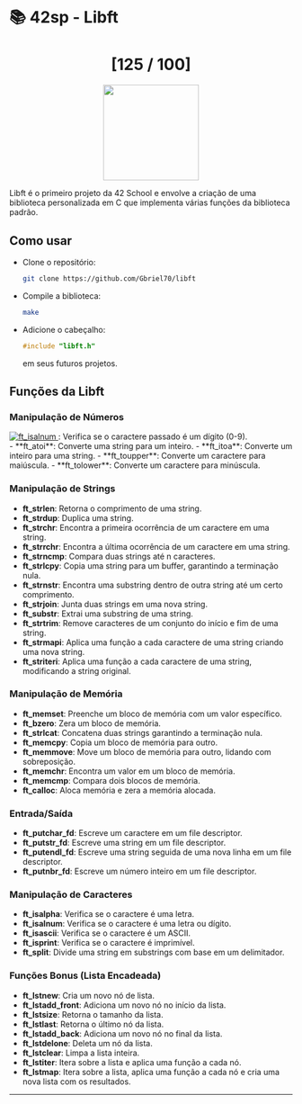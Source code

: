# 📚 42sp - Libft

<div align="center"><h1>[125 / 100]</h1></div>

<div align="center">
   <a href="https://github.com/Gbriel70/libft" target="_blank">
      <img height=170 src="https://github.com/byaliego/42-project-badges/blob/main/badges/libftm.png" hspace = "10">
   </a>
</div>

Libft é o primeiro projeto da 42 School e envolve a criação de uma biblioteca personalizada em C que implementa várias funções da biblioteca padrão.

## Como usar

- Clone o repositório:
  ```bash
  git clone https://github.com/Gbriel70/libft
  ```

- Compile a biblioteca:
  ```bash
  make
  ```

- Adicione o cabeçalho:
  ```c
  #include "libft.h"
  ```
  em seus futuros projetos.


## Funções da Libft

### Manipulação de Números
<div>
  <a href="https://github.com/Gbriel70/libft/ft_isalnum.c">
    <img src="https://img.shields.io/badge/LIBFT-ft__isalnum-skyblue?style=for-the-badge&logo=42" alt="ft_isalnum">
  </a>
  : Verifica se o caractere passado é um dígito (0-9).
</div>
- **ft_atoi**: Converte uma string para um inteiro.
- **ft_itoa**: Converte um inteiro para uma string.
- **ft_toupper**: Converte um caractere para maiúscula.
- **ft_tolower**: Converte um caractere para minúscula.

### Manipulação de Strings
- **ft_strlen**: Retorna o comprimento de uma string.
- **ft_strdup**: Duplica uma string.
- **ft_strchr**: Encontra a primeira ocorrência de um caractere em uma string.
- **ft_strrchr**: Encontra a última ocorrência de um caractere em uma string.
- **ft_strncmp**: Compara duas strings até n caracteres.
- **ft_strlcpy**: Copia uma string para um buffer, garantindo a terminação nula.
- **ft_strnstr**: Encontra uma substring dentro de outra string até um certo comprimento.
- **ft_strjoin**: Junta duas strings em uma nova string.
- **ft_substr**: Extrai uma substring de uma string.
- **ft_strtrim**: Remove caracteres de um conjunto do início e fim de uma string.
- **ft_strmapi**: Aplica uma função a cada caractere de uma string criando uma nova string.
- **ft_striteri**: Aplica uma função a cada caractere de uma string, modificando a string original.

### Manipulação de Memória
- **ft_memset**: Preenche um bloco de memória com um valor específico.
- **ft_bzero**: Zera um bloco de memória.
- **ft_strlcat**: Concatena duas strings garantindo a terminação nula.
- **ft_memcpy**: Copia um bloco de memória para outro.
- **ft_memmove**: Move um bloco de memória para outro, lidando com sobreposição.
- **ft_memchr**: Encontra um valor em um bloco de memória.
- **ft_memcmp**: Compara dois blocos de memória.
- **ft_calloc**: Aloca memória e zera a memória alocada.

### Entrada/Saída
- **ft_putchar_fd**: Escreve um caractere em um file descriptor.
- **ft_putstr_fd**: Escreve uma string em um file descriptor.
- **ft_putendl_fd**: Escreve uma string seguida de uma nova linha em um file descriptor.
- **ft_putnbr_fd**: Escreve um número inteiro em um file descriptor.

### Manipulação de Caracteres
- **ft_isalpha**: Verifica se o caractere é uma letra.
- **ft_isalnum**: Verifica se o caractere é uma letra ou dígito.
- **ft_isascii**: Verifica se o caractere é um ASCII.
- **ft_isprint**: Verifica se o caractere é imprimível.
- **ft_split**: Divide uma string em substrings com base em um delimitador.

### Funções Bonus (Lista Encadeada)
- **ft_lstnew**: Cria um novo nó de lista.
- **ft_lstadd_front**: Adiciona um novo nó no início da lista.
- **ft_lstsize**: Retorna o tamanho da lista.
- **ft_lstlast**: Retorna o último nó da lista.
- **ft_lstadd_back**: Adiciona um novo nó no final da lista.
- **ft_lstdelone**: Deleta um nó da lista.
- **ft_lstclear**: Limpa a lista inteira.
- **ft_lstiter**: Itera sobre a lista e aplica uma função a cada nó.
- **ft_lstmap**: Itera sobre a lista, aplica uma função a cada nó e cria uma nova lista com os resultados.

---
